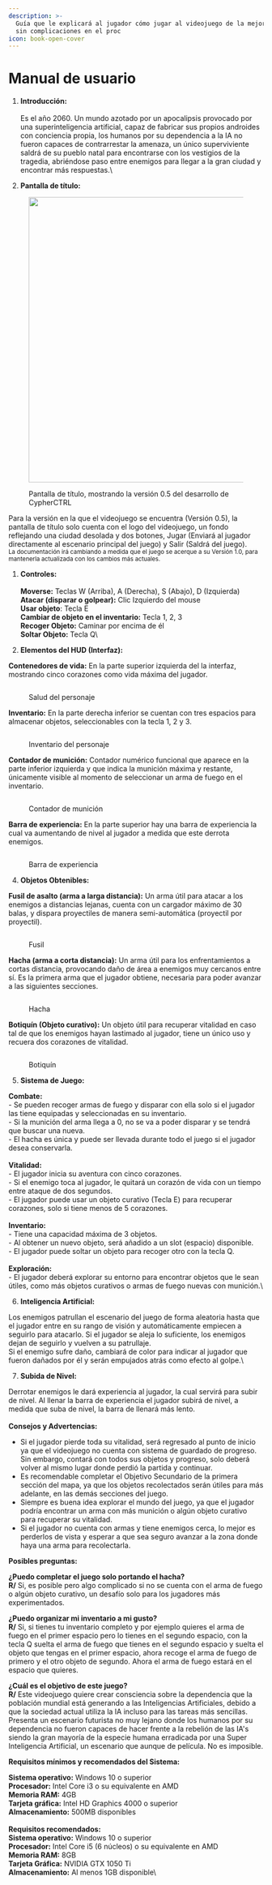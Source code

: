 ```yaml
---
description: >-
  Guía que le explicará al jugador cómo jugar al videojuego de la mejor forma
  sin complicaciones en el proc
icon: book-open-cover
---
```


# Manual de usuario

1. **Introducción:**\
   \
   Es el año 2060. Un mundo azotado por un apocalipsis provocado por una superinteligencia artificial, capaz de fabricar sus propios androides con conciencia propia, los humanos por su dependencia a la IA no fueron capaces de contrarrestar la amenaza, un único superviviente saldrá de su pueblo natal para encontrarse con los vestigios de la tragedia, abriéndose paso entre enemigos para llegar a la gran ciudad y encontrar más respuestas.\

2. **Pantalla de título:**

<figure><img src=".gitbook/assets/image (9).png" alt="" width="563"><figcaption><p>Pantalla de título, mostrando la versión 0.5 del desarrollo de CypherCTRL</p></figcaption></figure>

Para la versión en la que el videojuego se encuentra (Versión 0.5), la pantalla de título solo cuenta con el logo del videojuego, un fondo reflejando una ciudad desolada y dos botones, Jugar (Enviará al jugador directamente al escenario principal del juego) y Salir (Saldrá del juego). \
<sup>La documentación irá cambiando a medida que el juego se acerque a su Versión 1.0, para mantenerla actualizada con los cambios más actuales.</sup>&#x20;

1. **Controles:**\
   \
   **Moverse:** Teclas W (Arriba), A (Derecha), S (Abajo), D (Izquierda)\
   **Atacar (disparar o golpear):** Clic Izquierdo del mouse\
   **Usar objeto**: Tecla E\
   **Cambiar de objeto en el inventario:** Tecla 1, 2, 3\
   **Recoger Objeto:** Caminar por encima de él\
   **Soltar Objeto:** Tecla Q\

2. **Elementos del HUD (Interfaz):**

**Contenedores de vida:** En la parte superior izquierda del la interfaz, mostrando cinco corazones como vida máxima del jugador.

<figure><img src=".gitbook/assets/image (1).png" alt=""><figcaption><p>Salud del personaje</p></figcaption></figure>

**Inventario:** En la parte derecha inferior se cuentan con tres espacios para almacenar objetos, seleccionables con la tecla 1, 2 y 3.

<figure><img src=".gitbook/assets/image (2).png" alt=""><figcaption><p>Inventario del personaje</p></figcaption></figure>

**Contador de munición:** Contador numérico funcional que aparece en la parte inferior izquierda y que indica la munición máxima y restante, únicamente visible al momento de seleccionar un arma de fuego en el inventario.

<figure><img src=".gitbook/assets/image (3).png" alt=""><figcaption><p>Contador de munición</p></figcaption></figure>

**Barra de experiencia:** En la parte superior hay una barra de experiencia la cual va aumentando de nivel al jugador a medida que este derrota enemigos.

<figure><img src=".gitbook/assets/image (4).png" alt=""><figcaption><p>Barra de experiencia</p></figcaption></figure>

4. **Objetos Obtenibles:**

**Fusil de asalto (arma a larga distancia):** Un arma útil para atacar a los enemigos a distancias lejanas, cuenta con un cargador máximo de 30 balas, y dispara proyectiles de manera semi-automática (proyectil por proyectil).

<figure><img src=".gitbook/assets/image (5).png" alt=""><figcaption><p>Fusil</p></figcaption></figure>

**Hacha (arma a corta distancia):** Un arma útil para los enfrentamientos a cortas distancia, provocando daño de área a enemigos muy cercanos entre sí. Es la primera arma que el jugador obtiene, necesaria para poder avanzar a las siguientes secciones.

<figure><img src=".gitbook/assets/image (6).png" alt=""><figcaption><p>Hacha</p></figcaption></figure>

**Botiquín (Objeto curativo):** Un objeto útil para recuperar vitalidad en caso tal de que los enemigos hayan lastimado al jugador, tiene un único uso y recuera dos corazones de vitalidad.

<figure><img src=".gitbook/assets/image (8).png" alt=""><figcaption><p>Botiquín</p></figcaption></figure>

5. **Sistema de Juego:**

**Combate:**\
\- Se pueden recoger armas de fuego y disparar con ella solo si el jugador las tiene equipadas y seleccionadas en su inventario.\
\- Si la munición del arma llega a 0, no se va a poder disparar y se tendrá que buscar una nueva.\
\- El hacha es única y puede ser llevada durante todo el juego si el jugador desea conservarla.\
\
**Vitalidad:**\
\- El jugador inicia su aventura con cinco corazones.\
\- Si el enemigo toca al jugador, le quitará un corazón de vida con un tiempo entre ataque de dos segundos.\
\- El jugador puede usar un objeto curativo (Tecla E) para recuperar corazones, solo si tiene menos de 5 corazones.\
\
**Inventario:**\
\- Tiene una capacidad máxima de 3 objetos.\
\- Al obtener un nuevo objeto, será añadido a un slot (espacio) disponible.\
\- El jugador puede soltar un objeto para recoger otro con la tecla Q.\
\
**Exploración:** \
\- El jugador deberá explorar su entorno para encontrar objetos que le sean útiles, como más objetos curativos o armas de fuego nuevas con munición.\


6. **Inteligencia Artificial:**

Los enemigos patrullan el escenario del juego de forma aleatoria hasta que el jugador entre en su rango de visión y automáticamente empiecen a seguirlo para atacarlo. Si el jugador se aleja lo suficiente, los enemigos dejan de seguirlo y vuelven a su patrullaje.\
Si el enemigo sufre daño, cambiará de color para indicar al jugador que fueron dañados por él y serán empujados atrás como efecto al golpe.\


7. **Subida de Nivel:**

Derrotar enemigos le dará experiencia al jugador, la cual servirá para subir de nivel. Al llenar la barra de experiencia el jugador subirá de nivel, a medida que suba de nivel, la barra de llenará más lento.\
\
**Consejos y Advertencias:**

* Si el jugador pierde toda su vitalidad, será regresado al punto de inicio ya que el videojuego no cuenta con sistema de guardado de progreso. Sin embargo, contará con todos sus objetos y progreso, solo deberá volver al mismo lugar donde perdió la partida y continuar.&#x20;
* Es recomendable completar el Objetivo Secundario de la primera sección del mapa, ya que los objetos recolectados serán útiles para más adelante, en las demás secciones del juego.
* Siempre es buena idea explorar el mundo del juego, ya que el jugador podría encontrar un arma con más munición o algún objeto curativo para recuperar su vitalidad.
* Si el jugador no cuenta con armas y tiene enemigos cerca, lo mejor es perderlos de vista y esperar a que sea seguro avanzar a la zona donde haya una arma para recolectarla.

**Posibles preguntas:**

**¿Puedo completar el juego solo portando el hacha?**\
**R/** Si, es posible pero algo complicado si no se cuenta con el arma de fuego o algún objeto curativo, un desafío solo para los jugadores más experimentados.

**¿Puedo organizar mi inventario a mi gusto?**\
**R/** Si, si tienes tu inventario completo y por ejemplo quieres el arma de fuego en el primer espacio pero lo tienes en el segundo espacio, con la tecla Q suelta el arma de fuego que tienes en el segundo espacio y suelta el objeto que tengas en el primer espacio, ahora recoge el arma de fuego de primero y el otro objeto de segundo. Ahora el arma de fuego estará en el espacio que quieres.

**¿Cuál es el objetivo de este juego?**\
**R/** Este videojuego quiere crear consciencia sobre la dependencia que la población mundial está generando a las Inteligencias Artificiales, debido a que la sociedad actual utiliza la IA incluso para las tareas más sencillas. Presenta un escenario futurista no muy lejano donde los humanos por su dependencia no fueron capaces de hacer frente a la rebelión de las IA's siendo la gran mayoría de la especie humana erradicada por una Super Inteligencia Artificial, un escenario que aunque de película. No es imposible.&#x20;

**Requisitos mínimos y recomendados del Sistema:**

**Sistema operativo:** Windows 10 o superior\
**Procesador:** Intel Core i3 o su equivalente en AMD\
**Memoria RAM:** 4GB\
**Tarjeta gráfica:** Intel HD Graphics 4000 o superior\
**Almacenamiento:** 500MB disponibles\
\
**Requisitos recomendados:**\
**Sistema operativo:** Windows 10 o superior\
**Procesador:** Intel Core i5 (6 núcleos) o su equivalente en AMD\
**Memoria RAM:** 8GB\
**Tarjeta Gráfica:** NVIDIA GTX 1050 Ti\
**Almacenamiento:** Al menos 1GB disponible\


